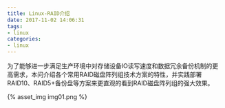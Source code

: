```yaml
---
title: Linux-RAID介绍
date: 2017-11-02 14:06:31
tags: 
- linux
categories: 
- linux
---
```


为了能够进一步满足生产环境中对存储设备IO读写速度和数据冗余备份机制的更高需求，本问介绍各个常用RAID磁盘阵列组技术方案的特性，并实践部署RAID10、RAID5+备份盘等方案来更直观的看到RAID磁盘阵列组的强大效果。

<!-- more -->

{% asset_img img01.png %}
